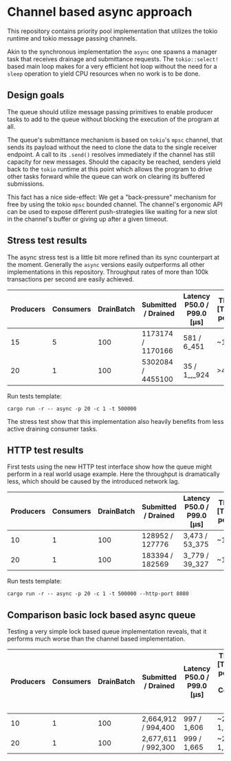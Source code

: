 # Channel based async approach

This repository contains priority pool implementation that utilizes the tokio runtime and tokio message passing channels.

Akin to the synchronous implementation the `async` one spawns a manager task that receives drainage and submittance requests.
The `tokio::select!` based main loop makes for a very efficient hot loop without the need for a `sleep` operation to yield CPU resources when no work is to be done.  

## Design goals

The queue should utilize message passing primitives to enable producer tasks to add to the queue without blocking the execution of the program at all.

The queue's submittance mechanism is based on `tokio`'s `mpsc` channel, that sends its payload without the need to clone the data to the single receiver endpoint. A call to its
`.send()` resolves immediately if the channel has still capacity for new messages. Should the capacity be reached, senders yield back to the `tokio` runtime at this point which 
allows the program to drive other tasks forward while the queue can work on clearing its buffered submissions.

This fact has a nice side-effect: We get a "back-pressure" mechanism for free by using the tokio `mpsc` bounded channel. The channel's ergonomic API can be used to expose different 
push-strategies like waiting for a new slot in the channel's buffer or giving up after a given timeout.

## Stress test results

The async stress test is a little bit more refined than its sync counterpart at the moment.
Generally the `async` versions easily outperforms all other implementations in this repository. Throughput rates of more than 100k transactions per second are easily achieved.

| Producers | Consumers | DrainBatch | Submitted / Drained             | Latency P50.0 / P99.0 [μs]     | Throughput [Transaction per second]                                                  |
| --------  | --------  | --------   | --------                        | --------                       | --------                                                                             |
| 15        | 5         | 100        | 1173174 / 1170166               | 581 / 6_451                    | ~106k                                                                                |
| 20        | 1         | 100        | 5302084 / 4455100               | 35 / 1_,_924                   | >400k                                                                                |

Run tests template:

```shell
cargo run -r -- async -p 20 -c 1 -t 500000
```

The stress test show that this implementation also heavily benefits from less active draining consumer tasks.

## HTTP test results

First tests using the new HTTP test interface show how the queue might perform in a real world usage example.
Here the throughput is dramatically less, which should be caused by the introduced network lag.

| Producers | Consumers | DrainBatch | Submitted / Drained             | Latency P50.0 / P99.0 [μs]     | Throughput [Transaction per second]                                                  |
| --------  | --------  | --------   | --------                        | --------                       | --------                                                                             |
| 10        | 1         | 100        | 128952 / 127776                 | 3,473 / 53_375                 | ~11k                                                                                 |
| 20        | 1         | 100        | 183394 / 182569                 | 3_779 / 39_327                 | ~19k                                                                                 |

Run tests template:

```shell
cargo run -r -- async -p 20 -c 1 -t 500000 --http-port 8080 
```

## Comparison basic lock based async queue

Testing a very simple lock based queue implementation reveals, that it performs much worse than the channel based implementation.

| Producers | Consumers | DrainBatch | Submitted / Drained             | Latency P50.0 / P99.0 [μs]     | Throughput [Transaction per second] ( <--> Comparison channel based)                 |
| --------  | --------  | --------   | --------                        | --------                       | --------                                                                             |
| 10        | 1         | 100        | 2,664,912 / 994,400             | 997 / 1,606                    | ~266k ( <--> 1,111k)                                                                 |
| 20        | 1         | 100        | 2,677,611 /  992,300            | 999 / 1,665                    | ~243k ( <--> 1,396k)                                                                 |
